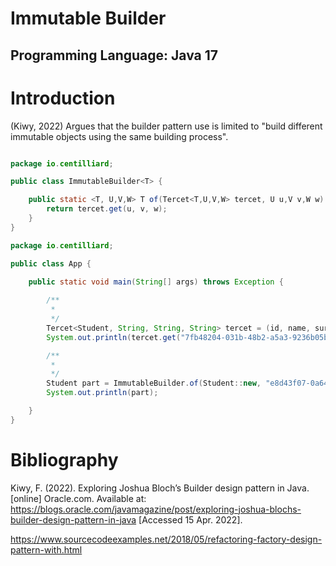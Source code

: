 # Immutable Builder 

## Programming Language: Java 17

# Introduction

(Kiwy, 2022) Argues that the builder pattern use is limited to "build different immutable objects using the same building process".

```java

package io.centilliard;

public class ImmutableBuilder<T> {

    public static <T, U,V,W> T of(Tercet<T,U,V,W> tercet, U u,V v,W w) {       
        return tercet.get(u, v, w);
    }    
}

package io.centilliard;

public class App {

    public static void main(String[] args) throws Exception {
       
        /**
         * 
         */
        Tercet<Student, String, String, String> tercet = (id, name, surname) -> new Student(id, name, surname);       
        System.out.println(tercet.get("7fb48204-031b-48b2-a5a3-9236b05b31a6", "Peter", "Pan"));

        /** 
         * 
         */        
        Student part = ImmutableBuilder.of(Student::new, "e8d43f07-0a64-414c-b70a-cd5213a7bc52", "Jack", "Ryder");        
        System.out.println(part);

    }
}
```


# Bibliography

Kiwy, F. (2022). Exploring Joshua Bloch’s Builder design pattern in Java. [online] Oracle.com. Available at: https://blogs.oracle.com/javamagazine/post/exploring-joshua-blochs-builder-design-pattern-in-java [Accessed 15 Apr. 2022].


https://www.sourcecodeexamples.net/2018/05/refactoring-factory-design-pattern-with.html

